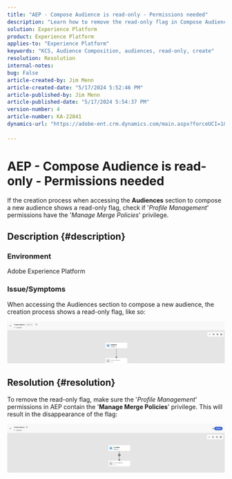 ```yaml
---
title: "AEP - Compose Audience is read-only - Permissions needed"
description: "Learn how to remove the read-only flag in Compose Audience in AEP. Permissions should include 'Manage Merge Policies' privilege."
solution: Experience Platform
product: Experience Platform
applies-to: "Experience Platform"
keywords: "KCS, Audience Composition, audiences, read-only, create"
resolution: Resolution
internal-notes: 
bug: False
article-created-by: Jim Menn
article-created-date: "5/17/2024 5:52:46 PM"
article-published-by: Jim Menn
article-published-date: "5/17/2024 5:54:37 PM"
version-number: 4
article-number: KA-22841
dynamics-url: "https://adobe-ent.crm.dynamics.com/main.aspx?forceUCI=1&pagetype=entityrecord&etn=knowledgearticle&id=c1b6dc42-7614-ef11-9f8a-6045bd006268"

---
```

# AEP - Compose Audience is read-only - Permissions needed


If the creation process when accessing the <b>Audiences</b> section to compose a new audience shows a read-only flag, check if '*Profile Management*' permissions have the '*Manage Merge Policies*' privilege.

## Description {#description}


### Environment

Adobe Experience Platform

### Issue/Symptoms

When accessing the Audiences section to compose a new audience, the creation process shows a read-only flag, like so:

![](assets/___c3b6dc42-7614-ef11-9f8a-6045bd006268___.png)


## Resolution {#resolution}


To remove the read-only flag, make sure the '*Profile Management*' permissions in AEP contain the '<b>Manage Merge Policies</b>' privilege. This will result in the disappearance of the flag:

![](assets/833c8ec9-ec56-ee11-be6f-6045bd0065f9.png)
